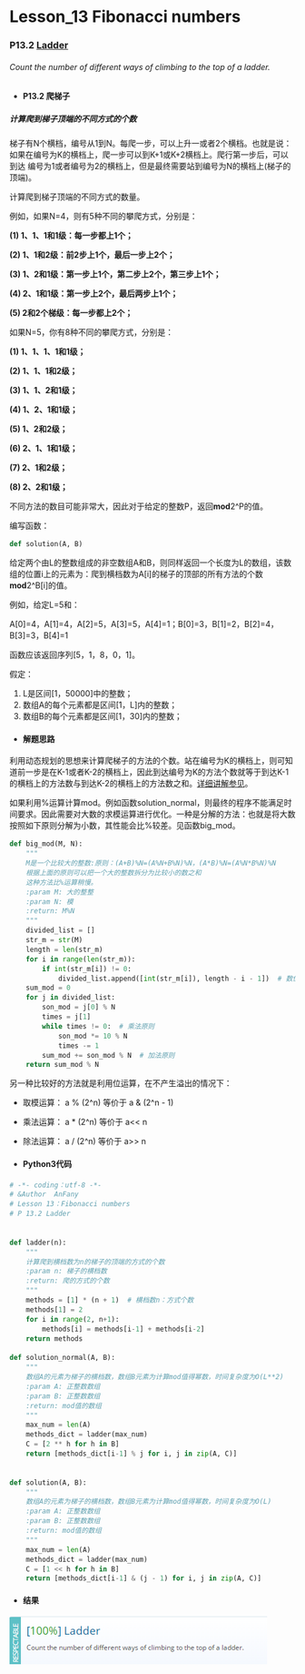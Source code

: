 # Lesson_13 Fibonacci numbers  


### P13.2 [Ladder](https://app.codility.com/programmers/lessons/13-fibonacci_numbers/ladder/) 

###### Count the number of different ways of climbing to the top of a ladder.

* #### P13.2 爬梯子

##### 计算爬到梯子顶端的不同方式的个数

梯子有N个横档，编号从1到N。每爬一步，可以上升一或者2个横档。也就是说：如果在编号为K的横档上，爬一步可以到K+1或K+2横档上。爬行第一步后，可以到达
编号为1或者编号为2的横档上，但是最终需要站到编号为N的横档上(梯子的顶端)。

计算爬到梯子顶端的不同方式的数量。

例如，如果N=4，则有5种不同的攀爬方式，分别是：

**(1) 1、1、1和1级：每一步都上1个；**
  
**(2) 1、1和2级：前2步上1个，最后一步上2个；**
  
**(3) 1、2和1级：第一步上1个，第二步上2个，第三步上1个；**
  
**(4) 2、1和1级：第一步上2个，最后两步上1个；**
  
**(5) 2和2个梯级：每一步都上2个；**

如果N=5，你有8种不同的攀爬方式，分别是：

**(1) 1、1、1、1和1级；**
  
**(2) 1、1、1和2级；**
  
**(3) 1、1、2和1级；**
  
**(4) 1、2、1和1级；**
  
**(5) 1、2和2级；**
  
**(6) 2、1、1和1级；**
  
**(7) 2、1和2级；**
  
**(8) 2、2和1级；**
  
不同方法的数目可能非常大，因此对于给定的整数P，返回**mod**2^P的值。

编写函数：
```python
def solution(A, B)
```

给定两个由L的整数组成的非空数组A和B，则同样返回一个长度为L的数组，该数组的位置i上的元素为：爬到横档数为A[i]的梯子的顶部的所有方法的个数**mod**2^B[i]的值。

例如，给定L=5和：

A[0]=4，A[1]=4，A[2]=5，A[3]=5，A[4]=1；B[0]=3，B[1]=2，B[2]=4，B[3]=3，B[4]=1

函数应该返回序列[5，1，8，0，1]。

假定：

  1. L是区间[1，50000]中的整数；
  2. 数组A的每个元素都是区间[1，L]内的整数；
  3. 数组B的每个元素都是区间[1，30]内的整数；
  
* #### 解题思路

利用动态规划的思想来计算爬梯子的方法的个数。站在编号为K的横档上，则可知道前一步是在K-1或者K-2的横档上，因此到达编号为K的方法个数就等于到达K-1的横档上的方法数与到达K-2的横档上的方法数之和。[详细讲解参见](https://github.com/Anfany/Algorithm-Example-by-Python3/blob/master/1.1%E4%B8%8A%E5%8F%B0%E9%98%B6.md)。

如果利用%运算计算mod。例如函数solution_normal，则最终的程序不能满足时间要求。因此需要对大数的求模运算进行优化。一种是分解的方法：也就是将大数按照如下原则分解为小数，其性能会比%较差。见函数big_mod。
```python
def big_mod(M, N):
    """
    M是一个比较大的整数:原则：(A+B)%N=(A%N+B%N)%N，(A*B)%N=(A%N*B%N)%N
    根据上面的原则可以把一个大的整数拆分为比较小的数之和
    这种方法比%运算稍慢。
    :param M: 大的整整
    :param N: 模
    :return: M%N
    """
    divided_list = []
    str_m = str(M)
    length = len(str_m)
    for i in range(len(str_m)):
        if int(str_m[i]) != 0:
            divided_list.append([int(str_m[i]), length - i - 1])  # 数位上的数字，数位
    sum_mod = 0
    for j in divided_list:
        son_mod = j[0] % N
        times = j[1]
        while times != 0:  # 乘法原则
            son_mod *= 10 % N
            times -= 1
        sum_mod += son_mod % N  # 加法原则
    return sum_mod % N
```

另一种比较好的方法就是利用位运算，在不产生溢出的情况下：

* 取模运算： 
         a % (2^n) 等价于 a & (2^n - 1)
         
*  乘法运算：
         a * (2^n) 等价于 a<< n
         
* 除法运算：
         a / (2^n) 等价于 a>> n
         
 

* #### Python3代码

```python
# -*- coding：utf-8 -*-
# &Author  AnFany
# Lesson 13：Fibonacci numbers
# P 13.2 Ladder


def ladder(n):
    """
    计算爬到横档数为n的梯子的顶端的方式的个数
    :param n: 梯子的横档数
    :return: 爬的方式的个数
    """
    methods = [1] * (n + 1)  # 横档数n：方式个数
    methods[1] = 2
    for i in range(2, n+1):
        methods[i] = methods[i-1] + methods[i-2]
    return methods

def solution_normal(A, B):
    """
    数组A的元素为梯子的横档数，数组B元素为计算mod值得幂数，时间复杂度为O(L**2)
    :param A: 正整数数组
    :param B: 正整数数组
    :return: mod值的数组
    """
    max_num = len(A)
    methods_dict = ladder(max_num)
    C = [2 ** h for h in B]
    return [methods_dict[i-1] % j for i, j in zip(A, C)]


def solution(A, B):
    """
    数组A的元素为梯子的横档数，数组B元素为计算mod值得幂数，时间复杂度为O(L)
    :param A: 正整数数组
    :param B: 正整数数组
    :return: mod值的数组
    """
    max_num = len(A)
    methods_dict = ladder(max_num)
    C = [1 << h for h in B]
    return [methods_dict[i-1] & (j - 1) for i, j in zip(A, C)]
```

* #### 结果

![image](https://github.com/Anfany/Codility-Lessons-By-Python3/blob/master/L13_Fibonacci%20numbers/13.2.png)
